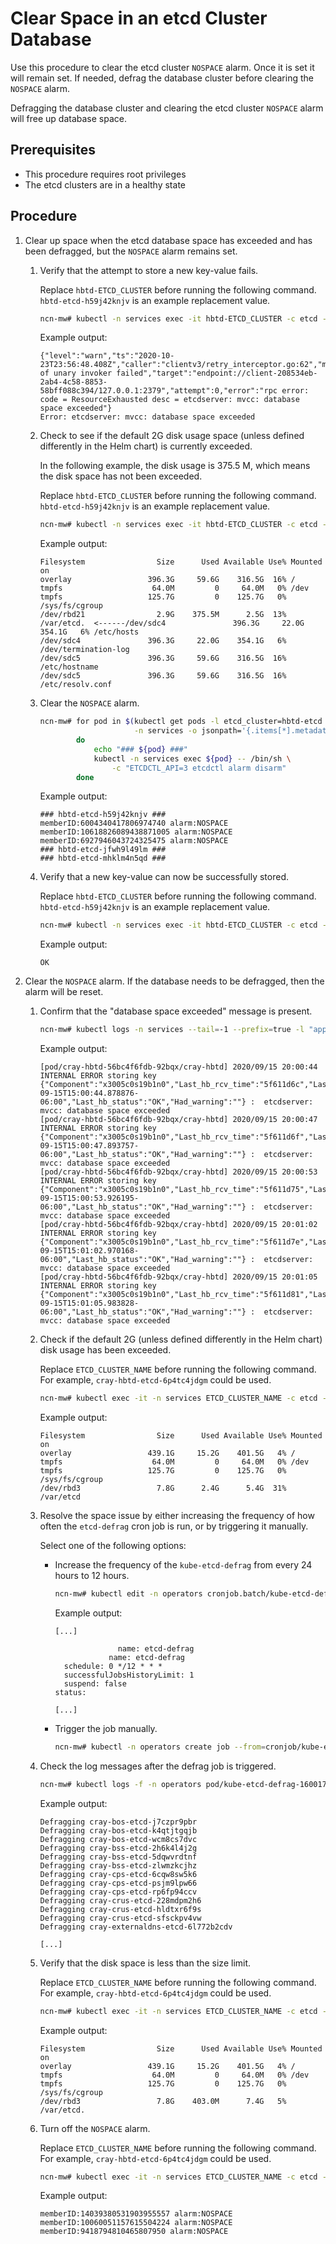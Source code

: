 # Clear Space in an etcd Cluster Database

Use this procedure to clear the etcd cluster `NOSPACE` alarm. Once it is set it will remain set. If needed, defrag the database cluster before clearing the `NOSPACE` alarm.

Defragging the database cluster and clearing the etcd cluster `NOSPACE` alarm will free up database space.

## Prerequisites

- This procedure requires root privileges
- The etcd clusters are in a healthy state

## Procedure

1. Clear up space when the etcd database space has exceeded and has been defragged, but the `NOSPACE` alarm remains set.

    1. Verify that the attempt to store a new key-value fails.

        Replace `hbtd-ETCD_CLUSTER` before running the following command.
        `hbtd-etcd-h59j42knjv` is an example replacement value.

        ```bash
        ncn-mw# kubectl -n services exec -it hbtd-ETCD_CLUSTER -c etcd -- /bin/sh -c "ETCDCTL_API=3 etcdctl put foo bar"
        ```

        Example output:

        ```text
        {"level":"warn","ts":"2020-10-23T23:56:48.408Z","caller":"clientv3/retry_interceptor.go:62","msg":"retrying of unary invoker failed","target":"endpoint://client-208534eb-2ab4-4c58-8853-58bff088c394/127.0.0.1:2379","attempt":0,"error":"rpc error: code = ResourceExhausted desc = etcdserver: mvcc: database space exceeded"}
        Error: etcdserver: mvcc: database space exceeded
        ```

    1. Check to see if the default 2G disk usage space \(unless defined differently in the Helm chart\) is currently exceeded.

        In the following example, the disk usage is 375.5 M, which means the disk space has not been exceeded.

        Replace `hbtd-ETCD_CLUSTER` before running the following command.
        `hbtd-etcd-h59j42knjv` is an example replacement value.

        ```bash
        ncn-mw# kubectl -n services exec -it hbtd-ETCD_CLUSTER -c etcd -- df -h
        ```

        Example output:

        ```text
        Filesystem                Size      Used Available Use% Mounted on
        overlay                 396.3G     59.6G    316.5G  16% /
        tmpfs                    64.0M         0     64.0M   0% /dev
        tmpfs                   125.7G         0    125.7G   0% /sys/fs/cgroup
        /dev/rbd21                2.9G    375.5M      2.5G  13% /var/etcd.  <------/dev/sdc4               396.3G     22.0G    354.1G   6% /etc/hosts
        /dev/sdc4               396.3G     22.0G    354.1G   6% /dev/termination-log
        /dev/sdc5               396.3G     59.6G    316.5G  16% /etc/hostname
        /dev/sdc5               396.3G     59.6G    316.5G  16% /etc/resolv.conf
        ```

    1. Clear the `NOSPACE` alarm.

        ```bash
        ncn-mw# for pod in $(kubectl get pods -l etcd_cluster=hbtd-etcd \
                             -n services -o jsonpath='{.items[*].metadata.name}')
                do
                    echo "### ${pod} ###"
                    kubectl -n services exec ${pod} -- /bin/sh \
                        -c "ETCDCTL_API=3 etcdctl alarm disarm"
                done
        ```

        Example output:

        ```text
        ### hbtd-etcd-h59j42knjv ###
        memberID:6004340417806974740 alarm:NOSPACE
        memberID:10618826089438871005 alarm:NOSPACE
        memberID:6927946043724325475 alarm:NOSPACE
        ### hbtd-etcd-jfwh9l49lm ###
        ### hbtd-etcd-mhklm4n5qd ###
        ```

    1. Verify that a new key-value can now be successfully stored.

        Replace `hbtd-ETCD_CLUSTER` before running the following command.
        `hbtd-etcd-h59j42knjv` is an example replacement value.

        ```bash
        ncn-mw# kubectl -n services exec -it hbtd-ETCD_CLUSTER -c etcd -- /bin/sh -c "ETCDCTL_API=3 etcdctl put foo bar"
        ```

        Example output:

        ```text
        OK
        ```

1. Clear the `NOSPACE` alarm. If the database needs to be defragged, then the alarm will be reset.

    1. Confirm that the "database space exceeded" message is present.

        ```bash
        ncn-mw# kubectl logs -n services --tail=-1 --prefix=true -l "app.kubernetes.io/name=cray-hbtd" -c cray-hbtd | grep "x3005c0s19b1n0"
        ```

        Example output:

        ```text
        [pod/cray-hbtd-56bc4f6fdb-92bqx/cray-hbtd] 2020/09/15 20:00:44 INTERNAL ERROR storing key  {"Component":"x3005c0s19b1n0","Last_hb_rcv_time":"5f611d6c","Last_hb_timestamp":"2020-09-15T15:00:44.878876-06:00","Last_hb_status":"OK","Had_warning":""} :  etcdserver: mvcc: database space exceeded
        [pod/cray-hbtd-56bc4f6fdb-92bqx/cray-hbtd] 2020/09/15 20:00:47 INTERNAL ERROR storing key  {"Component":"x3005c0s19b1n0","Last_hb_rcv_time":"5f611d6f","Last_hb_timestamp":"2020-09-15T15:00:47.893757-06:00","Last_hb_status":"OK","Had_warning":""} :  etcdserver: mvcc: database space exceeded
        [pod/cray-hbtd-56bc4f6fdb-92bqx/cray-hbtd] 2020/09/15 20:00:53 INTERNAL ERROR storing key  {"Component":"x3005c0s19b1n0","Last_hb_rcv_time":"5f611d75","Last_hb_timestamp":"2020-09-15T15:00:53.926195-06:00","Last_hb_status":"OK","Had_warning":""} :  etcdserver: mvcc: database space exceeded
        [pod/cray-hbtd-56bc4f6fdb-92bqx/cray-hbtd] 2020/09/15 20:01:02 INTERNAL ERROR storing key  {"Component":"x3005c0s19b1n0","Last_hb_rcv_time":"5f611d7e","Last_hb_timestamp":"2020-09-15T15:01:02.970168-06:00","Last_hb_status":"OK","Had_warning":""} :  etcdserver: mvcc: database space exceeded
        [pod/cray-hbtd-56bc4f6fdb-92bqx/cray-hbtd] 2020/09/15 20:01:05 INTERNAL ERROR storing key  {"Component":"x3005c0s19b1n0","Last_hb_rcv_time":"5f611d81","Last_hb_timestamp":"2020-09-15T15:01:05.983828-06:00","Last_hb_status":"OK","Had_warning":""} :  etcdserver: mvcc: database space exceeded
        ```

    1. Check if the default 2G \(unless defined differently in the Helm chart\) disk usage has been exceeded.

        Replace `ETCD_CLUSTER_NAME` before running the following command.
        For example, `cray-hbtd-etcd-6p4tc4jdgm` could be used.

        ```bash
        ncn-mw# kubectl exec -it -n services ETCD_CLUSTER_NAME -c etcd -- df -h
        ```

        Example output:

        ```text
        Filesystem                Size      Used Available Use% Mounted on
        overlay                 439.1G     15.2G    401.5G   4% /
        tmpfs                    64.0M         0     64.0M   0% /dev
        tmpfs                   125.7G         0    125.7G   0% /sys/fs/cgroup
        /dev/rbd3                 7.8G      2.4G      5.4G  31% /var/etcd
        ```

    1. Resolve the space issue by either increasing the frequency of how often the `etcd-defrag` cron job is run, or by triggering it manually.

        Select one of the following options:

        - Increase the frequency of the `kube-etcd-defrag` from every 24 hours to 12 hours.

            ```bash
            ncn-mw# kubectl edit -n operators cronjob.batch/kube-etcd-defrag
            ```

            Example output:

            ```text
            [...]

                          name: etcd-defrag
                        name: etcd-defrag
              schedule: 0 */12 * * *
              successfulJobsHistoryLimit: 1
              suspend: false
            status:

            [...]
            ```

        - Trigger the job manually.

            ```bash
            ncn-mw# kubectl -n operators create job --from=cronjob/kube-etcd-defrag kube-etcd-defrag
            ```

    1. Check the log messages after the defrag job is triggered.

        ```bash
        ncn-mw# kubectl logs -f -n operators pod/kube-etcd-defrag-1600171200-fxpn7
        ```

        Example output:

        ```text
        Defragging cray-bos-etcd-j7czpr9pbr
        Defragging cray-bos-etcd-k4qtjtgqjb
        Defragging cray-bos-etcd-wcm8cs7dvc
        Defragging cray-bss-etcd-2h6k4l4j2g
        Defragging cray-bss-etcd-5dqwvrdtnf
        Defragging cray-bss-etcd-zlwmzkcjhz
        Defragging cray-cps-etcd-6cqw8sw5k6
        Defragging cray-cps-etcd-psjm9lpw66
        Defragging cray-cps-etcd-rp6fp94ccv
        Defragging cray-crus-etcd-228mdpm2h6
        Defragging cray-crus-etcd-hldtxr6f9s
        Defragging cray-crus-etcd-sfsckpv4vw
        Defragging cray-externaldns-etcd-6l772b2cdv

        [...]
        ```

    1. Verify that the disk space is less than the size limit.

        Replace `ETCD_CLUSTER_NAME` before running the following command.
        For example, `cray-hbtd-etcd-6p4tc4jdgm` could be used.

        ```bash
        ncn-mw# kubectl exec -it -n services ETCD_CLUSTER_NAME -c etcd -- df -h
        ```

        Example output:

        ```text
        Filesystem                Size      Used Available Use% Mounted on
        overlay                 439.1G     15.2G    401.5G   4% /
        tmpfs                    64.0M         0     64.0M   0% /dev
        tmpfs                   125.7G         0    125.7G   0% /sys/fs/cgroup
        /dev/rbd3                 7.8G    403.0M      7.4G   5% /var/etcd.
        ```

    1. Turn off the `NOSPACE` alarm.

        Replace `ETCD_CLUSTER_NAME` before running the following command.
        For example, `cray-hbtd-etcd-6p4tc4jdgm` could be used.

        ```bash
        ncn-mw# kubectl exec -it -n services ETCD_CLUSTER_NAME -c etcd -- /bin/sh -c "ETCDCTL_API=3 etcdctl alarm disarm"
        ```

        Example output:

        ```text
        memberID:14039380531903955557 alarm:NOSPACE
        memberID:10060051157615504224 alarm:NOSPACE
        memberID:9418794810465807950 alarm:NOSPACE
        ```

